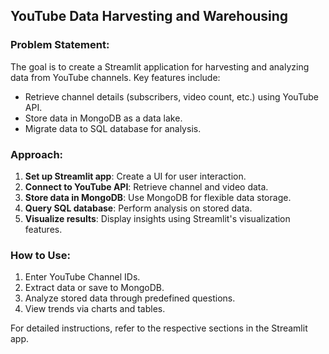 ## YouTube Data Harvesting and Warehousing

### Problem Statement:
The goal is to create a Streamlit application for harvesting and analyzing data from YouTube channels. Key features include:

- Retrieve channel details (subscribers, video count, etc.) using YouTube API.
- Store data in MongoDB as a data lake.
- Migrate data to SQL database for analysis.

### Approach:
1. **Set up Streamlit app**: Create a UI for user interaction.
2. **Connect to YouTube API**: Retrieve channel and video data.
3. **Store data in MongoDB**: Use MongoDB for flexible data storage.
4. **Query SQL database**: Perform analysis on stored data.
5. **Visualize results**: Display insights using Streamlit's visualization features.

### How to Use:
1. Enter YouTube Channel IDs.
2. Extract data or save to MongoDB.
3. Analyze stored data through predefined questions.
4. View trends via charts and tables.

For detailed instructions, refer to the respective sections in the Streamlit app.

